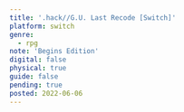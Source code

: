 ```yaml
---
title: '.hack//G.U. Last Recode [Switch]'
platform: switch
genre:
  - rpg
note: 'Begins Edition'
digital: false
physical: true
guide: false
pending: true
posted: 2022-06-06
---
```

